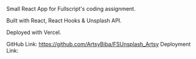 Small React App for Fullscript's coding assignment.

Built with React, React Hooks & Unsplash API.

Deployed with Vercel. 

GitHub Link: https://github.com/ArtsyBiba/FSUnsplash_Artsy
Deployment Link: 